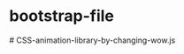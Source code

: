 # bootstrap-file
#   C S S - a n i m a t i o n - l i b r a r y - b y - c h a n g i n g - w o w . j s  
 